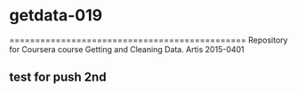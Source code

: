 # getdata-019
==============================================
Repository for Coursera course Getting and Cleaning Data. 
Artis 2015-0401

## test for push 2nd
